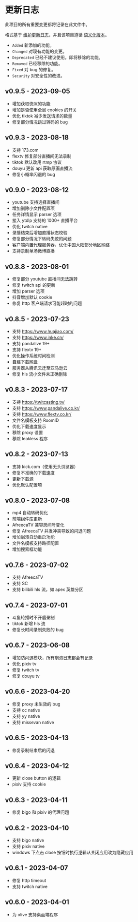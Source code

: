 # 更新日志

此项目的所有重要变更都将记录在此文件中。

格式基于 [维护更新日志](https://keepachangelog.com/en/1.0.0/)，并且该项目遵循 [语义化版本](https://semver.org/spec/v2.0.0.html)。

- `Added` 新添加的功能。
- `Changed` 对现有功能的变更。
- `Deprecated` 已经不建议使用，即将移除的功能。
- `Removed` 已经移除的功能。
- `Fixed` 对 bug 的修复。
- `Security` 对安全性的改进。

## v0.9.5 - 2023-09-05

- 增加获取快照的功能
- 增加是否使用全局 cookies 的开关
- 优化 tiktok 减少发送请求的数量
- 修复部分情况跳过转码的 bug

## v0.9.3 - 2023-08-18

- 支持 173.com
- flextv 修复部分直播间无法录制
- tiktok 默认改用 rtmp 协议
- douyu 更新 api 获取原画直播流
- 修复小概率闪退的 bug

## v0.9.0 - 2023-08-12

- youtube 支持选择直播间
- 增加删除小文件配置项
- 任务详情显示 parser 选项
- 接入 ytdlp 支持的 1000+ 直播平台
- 优化 twitch native
- 录播结束后增加直播状态校验
- 修复部分情况下转码失败的问题
- 客户端内置代理服务器，优化中国大陆部分地区网络
- 支持录制单场微博直播

## v0.8.8 - 2023-08-01

- 修复部分 youtube 直播间无法跳转
- 修复 twitch api 的更新
- 增加 parser 选项
- 抖音增加默认 cookie
- 修复 http 客户端请求可能超时的问题

## v0.8.5 - 2023-07-23

- 支持 https://www.huajiao.com/
- 支持 https://www.inke.cn/
- 支持 pandalive 19+
- 支持 flextv 19+
- 优化操作系统时间检测
- 自建下载网盘
- 服务器从腾讯云迁至亚马逊云
- 修复 hls 流小文件未正确删除

## v0.8.3 - 2023-07-17

- 支持 https://twitcasting.tv/
- 支持 https://www.pandalive.co.kr/
- 支持 https://www.flextv.co.kr/
- 文件名模板支持 RoomID
- 优化下载速度显示
- 移除 proxy 设置
- 移除 leakless 程序

## v0.8.2 - 2023-07-13

- 支持 kick.com（使用无头浏览器）
- 修复不准确的下载速度
- 更新下载源
- 优化默认配置项

## v0.8.0 - 2023-07-08

- mp4 自动转码优化
- 前端组件库更新
- AfreecaTV 兼容房间号变化
- 修复 AfreecaTV 并发冲突导致的闪退问题
- 增加崩溃自动重启功能
- 文件名模板支持路径配置
- 增加搜索框功能

## v0.7.6 - 2023-07-02

- 支持 AfreecaTV
- 支持 SC
- 支持 bilibili hls 流，如 apex 英雄分区

## v0.7.4 - 2023-07-01

- 斗鱼轮播时不开启录制
- tiktok 新增 hls 流
- 修复长时间录制失败的 bug

## v0.6.7 - 2023-06-08

- 增加防闪退模块，所有崩溃日志都会有记录
- 优化 pixiv tv
- 修复 twitch tv
- 修复 douyu tv

## v0.6.6 - 2023-04-20

- 修复 proxy 未生效的 bug
- 支持 cc native
- 支持 yy native
- 支持 missevan native

## v0.6.5 - 2023-04-13

- 修复录制结束后的闪退

## v0.6.4 - 2023-04-12

- 更新 close button 的逻辑
- pixiv 支持 cookie

## v0.6.3 - 2023-04-11

- 修复 bigo 和 pixiv 的代理问题

## v0.6.2 - 2023-04-10

- 支持 bigo native
- 支持 pixiv native
- windows 下点击 close 按钮时执行逻辑从关闭应用改为隐藏应用

## v0.6.1 - 2023-04-07

- 修复 http timeout
- 支持 twitch native

## v0.6.0 - 2023-04-01

- 为 olive 支持桌面端程序
